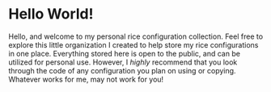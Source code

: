 <!--
SPDX-FileCopyrightText: 2024 Jason Pena <jasonpena@awkless.com>
SPDX-License-Identifier: CC-BY-SA-4.0
-->

# Hello World!

Hello, and welcome to my personal rice configuration collection. Feel free to
explore this little organization I created to help store my rice configurations
in one place. Everything stored here is open to the public, and can be utilized
for personal use. However, I _highly_ recommend that you look through the code
of any configuration you plan on using or copying. Whatever works for me, may
not work for you!
